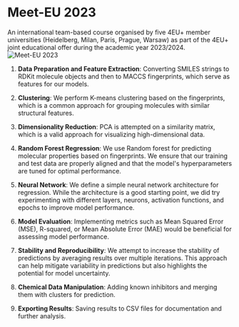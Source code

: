 # Meet-EU 2023

An international team-based course organised by five 4EU+ member universities (Heidelberg, Milan, Paris, Prague, Warsaw) as part of the 4EU+ joint educational offer during the academic year 2023/2024.
![Meet-EU 2023](https://cu-bioinformatics.github.io/meet-eu-2023/assets/img/4eu.png)

1. **Data Preparation and Feature Extraction**:
   Converting SMILES strings to RDKit molecule objects and then to MACCS fingerprints, which serve as features for our models.

2. **Clustering**:
    We perform K-means clustering based on the fingerprints, which is a common approach for grouping molecules with similar structural features.
   
4. **Dimensionality Reduction**:
   PCA is attempted on a similarity matrix, which is a valid approach for visualizing high-dimensional data. 

5. **Random Forest Regression**:
   We use Random forest for predicting molecular properties based on fingerprints. We ensure that our training and test data are properly aligned and that the model's hyperparameters are tuned for optimal performance.

6. **Neural Network**:
   We define a simple neural network architecture for regression. While the architecture is a good starting point, we did try experimenting with different layers, neurons, activation functions, and epochs to improve model performance. 

7. **Model Evaluation**:
       Implementing metrics such as Mean Squared Error (MSE), R-squared, or Mean Absolute Error (MAE) would be beneficial for assessing model performance.

8. **Stability and Reproducibility**:
   We attempt to increase the stability of predictions by averaging results over multiple iterations. This approach can help mitigate variability in predictions but also highlights the potential for model uncertainty.
   
9. **Chemical Data Manipulation**:
   Adding known inhibitors and merging them with clusters for prediction.

10. **Exporting Results**:
    Saving results to CSV files for documentation and further analysis.
